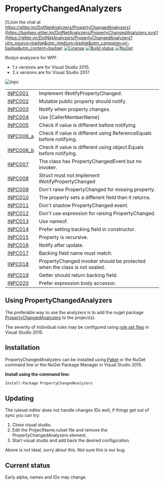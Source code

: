 # PropertyChangedAnalyzers

[![Join the chat at https://gitter.im/DotNetAnalyzers/PropertyChangedAnalyzers](https://badges.gitter.im/DotNetAnalyzers/PropertyChangedAnalyzers.svg)](https://gitter.im/DotNetAnalyzers/PropertyChangedAnalyzers?utm_source=badge&utm_medium=badge&utm_campaign=pr-badge&utm_content=badge)
[![License](https://img.shields.io/badge/license-MIT-blue.svg)](LICENSE)
[![Build status](https://ci.appveyor.com/api/projects/status/0d5ipb8hm82eiqmi/branch/master?svg=true)](https://ci.appveyor.com/project/JohanLarsson/propertychangedanalyzers/branch/master)
[![NuGet](https://img.shields.io/nuget/v/PropertyChangedAnalyzers.svg)](https://www.nuget.org/packages/PropertyChangedAnalyzers/)

Roslyn analyzers for WPF.
* 1.x versions are for Visual Studio 2015.
* 2.x versions are for Visual Studio 2017.

![inpc](https://user-images.githubusercontent.com/1640096/33793418-2345625c-dcb8-11e7-9170-a5c0e778abc9.gif)

<!-- start generated table -->
<table>
<tr>
  <td><a href="https://github.com/DotNetAnalyzers/PropertyChangedAnalyzers/tree/master/documentation/INPC001.md">INPC001</a></td>
  <td>Implement INotifyPropertyChanged.</td>
</tr>
<tr>
  <td><a href="https://github.com/DotNetAnalyzers/PropertyChangedAnalyzers/tree/master/documentation/INPC002.md">INPC002</a></td>
  <td>Mutable public property should notify.</td>
</tr>
<tr>
  <td><a href="https://github.com/DotNetAnalyzers/PropertyChangedAnalyzers/tree/master/documentation/INPC003.md">INPC003</a></td>
  <td>Notify when property changes.</td>
</tr>
<tr>
  <td><a href="https://github.com/DotNetAnalyzers/PropertyChangedAnalyzers/tree/master/documentation/INPC004.md">INPC004</a></td>
  <td>Use [CallerMemberName]</td>
</tr>
<tr>
  <td><a href="https://github.com/DotNetAnalyzers/PropertyChangedAnalyzers/tree/master/documentation/INPC005.md">INPC005</a></td>
  <td>Check if value is different before notifying.</td>
</tr>
<tr>
  <td><a href="https://github.com/DotNetAnalyzers/PropertyChangedAnalyzers/tree/master/documentation/INPC006_a.md">INPC006_a</a></td>
  <td>Check if value is different using ReferenceEquals before notifying.</td>
</tr>
<tr>
  <td><a href="https://github.com/DotNetAnalyzers/PropertyChangedAnalyzers/tree/master/documentation/INPC006_b.md">INPC006_b</a></td>
  <td>Check if value is different using object.Equals before notifying.</td>
</tr>
<tr>
  <td><a href="https://github.com/DotNetAnalyzers/PropertyChangedAnalyzers/tree/master/documentation/INPC007.md">INPC007</a></td>
  <td>The class has PropertyChangedEvent but no invoker.</td>
</tr>
<tr>
  <td><a href="https://github.com/DotNetAnalyzers/PropertyChangedAnalyzers/tree/master/documentation/INPC008.md">INPC008</a></td>
  <td>Struct must not implement INotifyPropertyChanged</td>
</tr>
<tr>
  <td><a href="https://github.com/DotNetAnalyzers/PropertyChangedAnalyzers/tree/master/documentation/INPC009.md">INPC009</a></td>
  <td>Don't raise PropertyChanged for missing property.</td>
</tr>
<tr>
  <td><a href="https://github.com/DotNetAnalyzers/PropertyChangedAnalyzers/tree/master/documentation/INPC010.md">INPC010</a></td>
  <td>The property sets a different field than it returns.</td>
</tr>
<tr>
  <td><a href="https://github.com/DotNetAnalyzers/PropertyChangedAnalyzers/tree/master/documentation/INPC011.md">INPC011</a></td>
  <td>Don't shadow PropertyChanged event.</td>
</tr>
<tr>
  <td><a href="https://github.com/DotNetAnalyzers/PropertyChangedAnalyzers/tree/master/documentation/INPC012.md">INPC012</a></td>
  <td>Don't use expression for raising PropertyChanged.</td>
</tr>
<tr>
  <td><a href="https://github.com/DotNetAnalyzers/PropertyChangedAnalyzers/tree/master/documentation/INPC013.md">INPC013</a></td>
  <td>Use nameof.</td>
</tr>
<tr>
  <td><a href="https://github.com/DotNetAnalyzers/PropertyChangedAnalyzers/tree/master/documentation/INPC014.md">INPC014</a></td>
  <td>Prefer setting backing field in constructor.</td>
</tr>
<tr>
  <td><a href="https://github.com/DotNetAnalyzers/PropertyChangedAnalyzers/tree/master/documentation/INPC015.md">INPC015</a></td>
  <td>Property is recursive.</td>
</tr>
<tr>
  <td><a href="https://github.com/DotNetAnalyzers/PropertyChangedAnalyzers/tree/master/documentation/INPC016.md">INPC016</a></td>
  <td>Notify after update.</td>
</tr>
<tr>
  <td><a href="https://github.com/DotNetAnalyzers/PropertyChangedAnalyzers/tree/master/documentation/INPC017.md">INPC017</a></td>
  <td>Backing field name must match.</td>
</tr>
<tr>
  <td><a href="https://github.com/DotNetAnalyzers/PropertyChangedAnalyzers/tree/master/documentation/INPC018.md">INPC018</a></td>
  <td>PropertyChanged invoker should be protected when the class is not sealed.</td>
</tr>
<tr>
  <td><a href="https://github.com/DotNetAnalyzers/PropertyChangedAnalyzers/tree/master/documentation/INPC019.md">INPC019</a></td>
  <td>Getter should return backing field.</td>
</tr>
<tr>
  <td><a href="https://github.com/DotNetAnalyzers/PropertyChangedAnalyzers/tree/master/documentation/INPC020.md">INPC020</a></td>
  <td>Prefer expression body accessor.</td>
</tr>
<table>
<!-- end generated table -->

## Using PropertyChangedAnalyzers

The preferable way to use the analyzers is to add the nuget package [PropertyChangedAnalyzers](https://www.nuget.org/packages/PropertyChangedAnalyzers/)
to the project(s).

The severity of individual rules may be configured using [rule set files](https://msdn.microsoft.com/en-us/library/dd264996.aspx)
in Visual Studio 2015.

## Installation

PropertyChangedAnalyzers can be installed using [Paket](https://fsprojects.github.io/Paket/) or the NuGet command line or the NuGet Package Manager in Visual Studio 2015.


**Install using the command line:**
```bash
Install-Package PropertyChangedAnalyzers
```

## Updating

The ruleset editor does not handle changes IDs well, if things get out of sync you can try:

1) Close visual studio.
2) Edit the ProjectName.rulset file and remove the PropertyChangedAnalyzers element.
3) Start visual studio and add back the desired configuration.

Above is not ideal, sorry about this. Not sure this is our bug.


## Current status

Early alpha, names and IDs may change.
